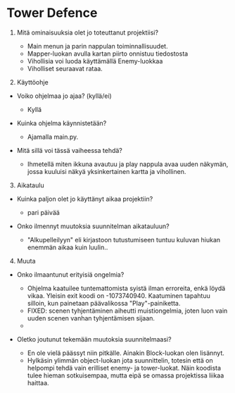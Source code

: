 # Tower Defence

1. Mitä ominaisuuksia olet jo toteuttanut projektiisi?
    * Main menun ja parin nappulan toiminnallisuudet.
    * Mapper-luokan avulla kartan piirto onnistuu tiedostosta
    * Vihollisia voi luoda käyttämällä Enemy-luokkaa
    * Viholliset seuraavat rataa.
    
2. Käyttöohje
  - Voiko ohjelmaa jo ajaa? (kyllä/ei)
    * Kyllä
    
  - Kuinka ohjelma käynnistetään?
    * Ajamalla main.py.
    
  - Mitä sillä voi tässä vaiheessa tehdä?
    * Ihmetellä miten ikkuna avautuu ja play nappula avaa uuden näkymän, jossa kuuluisi näkyä yksinkertainen kartta ja vihollinen.
    
    
3. Aikataulu
  - Kuinka paljon olet jo käyttänyt aikaa projektiin?
    * pari päivää
 
  - Onko ilmennyt muutoksia suunnitelman aikatauluun?
    * "Alkupelleilyyn" eli kirjastoon tutustumiseen tuntuu kuluvan hiukan enemmän aikaa kuin luulin..


4. Muuta
  - Onko ilmaantunut erityisiä ongelmia?
    * Ohjelma kaatuilee tuntemattomista syistä ilman erroreita, enkä löydä vikaa. Yleisin exit koodi on -1073740940. Kaatuminen tapahtuu silloin, kun painetaan päävalikossa "Play"-painiketta.
    * FIXED: scenen tyhjentäminen aiheutti muistiongelmia, joten luon vain uuden scenen vanhan tyhjentämisen sijaan.
    *
    
    
    
    
  - Oletko joutunut tekemään muutoksia suunnitelmaasi?
    * En ole vielä päässyt niin pitkälle. Ainakin Block-luokan olen lisännyt.
    * Hylkäsin ylimmän object-luokan jota suunnittelin, totesin että on helpompi tehdä vain erilliset enemy- ja tower-luokat. Näin koodista tulee hieman sotkuisempaa, mutta eipä se omassa projektissa liikaa haittaa.
    
    

    